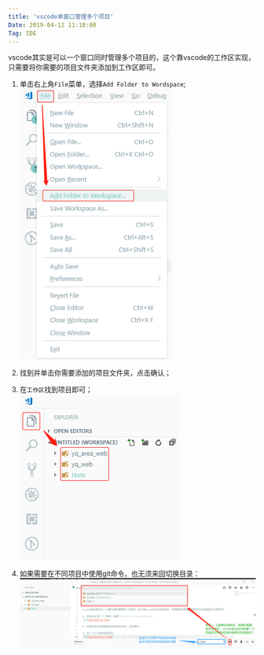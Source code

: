 ```yaml
---
title: 'vscode单窗口管理多个项目'
Date: 2019-04-12 11:10:00
Tag: IDE
---
```

vscode其实是可以一个窗口同时管理多个项目的，这个靠vscode的工作区实现，只需要将你需要的项目文件夹添加到工作区即可。

1. 单击右上角`File`菜单，选择`Add Folder to Wordspace`;  
![](img/addItem.png)

2. 找到并单击你需要添加的项目文件夹，点击确认；

3. 在`工作区`找到项目即可；  
![](img/workspace.png)

4. 如果需要在不同项目中使用git命令，也无须来回切换目录：  
![](img/termianlSwap.png)
